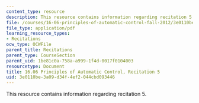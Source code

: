 ```yaml
---
content_type: resource
description: This resource contains information regarding recitation 5.
file: /courses/16-06-principles-of-automatic-control-fall-2012/3e0110be3a09d34f4ef2044cbd093446_MIT16_06F12_Recitation_5.pdf
file_type: application/pdf
learning_resource_types:
- Recitations
ocw_type: OCWFile
parent_title: Recitations
parent_type: CourseSection
parent_uid: 1be81c0a-758a-a999-1f4d-0017f0104003
resourcetype: Document
title: 16.06 Principles of Automatic Control, Recitation 5
uid: 3e0110be-3a09-d34f-4ef2-044cbd093446
---
```

This resource contains information regarding recitation 5.

